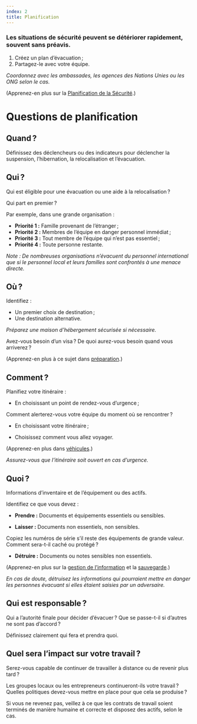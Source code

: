 ```yaml
---
index: 2
title: Planification
---
```

### Les situations de sécurité peuvent se détériorer rapidement, souvent sans préavis.

1.  Créez un plan d’évacuation ;
2.  Partagez-le avec votre équipe.

_Coordonnez avec les ambassades, les agences des Nations Unies ou les ONG selon le cas._

(Apprenez-en plus sur la [Planification de la Sécurité](umbrella://assess-your-risk/security-planning).)

# Questions de planification

## Quand ?

Définissez des déclencheurs ou des indicateurs pour déclencher la suspension, l’hibernation, la relocalisation et l’évacuation.

## Qui ?

Qui est éligible pour une évacuation ou une aide à la relocalisation ?

Qui part en premier ?

Par exemple, dans une grande organisation :

*   **Priorité 1 :** Famille provenant de l’étranger ;
*   **Priorité 2 :** Membres de l’équipe en danger personnel immédiat ;
*   **Priorité 3 :** Tout membre de l’équipe qui n’est pas essentiel ;
*   **Priorité 4 :** Toute personne restante.

*Note : De nombreuses organisations n’évacuent du personnel international que si le personnel local et leurs familles sont confrontés à une menace directe.*

## Où ?

Identifiez :

*   Un premier choix de destination ;
*   Une destination alternative.

_Préparez une maison d’hébergement sécurisée si nécessaire._

Avez-vous besoin d’un visa ? De quoi aurez-vous besoin quand vous arriverez ?

(Apprenez-en plus à ce sujet dans [préparation](umbrella://travel/preparation).) 

## Comment ?

Planifiez votre itinéraire :

*   En choisissant un point de rendez-vous d’urgence ;

Comment alerterez-vous votre équipe du moment où se rencontrer ?

*   En choisissant votre itinéraire ;

*   Choisissez comment vous allez voyager.

(Apprenez-en plus dans [véhicules](umbrella://travel/vehicles).) 

_Assurez-vous que l’itinéraire soit ouvert en cas d’urgence._

## Quoi ?

Informations d’inventaire et de l’équipement ou des actifs.

Identifiez ce que vous devez :

*   **Prendre :** Documents et équipements essentiels ou sensibles.

*   **Laisser :** Documents non essentiels, non sensibles.

Copiez les numéros de série s’il reste des équipements de grande valeur. Comment sera-t-il caché ou protégé ?

*   **Détruire :** Documents ou notes sensibles non essentiels.

(Apprenez-en plus sur la [gestion de l’information](umbrella://information/managing-information) et la [sauvegarde](umbrella://information/backing-up).)

_En cas de doute, détruisez les informations qui pourraient mettre en danger les personnes évacuant si elles étaient saisies par un adversaire._

## Qui est responsable ?

Qui a l’autorité finale pour décider d’évacuer ? Que se passe-t-il si d’autres ne sont pas d’accord ?

Définissez clairement qui fera et prendra quoi.

## Quel sera l’impact sur votre travail ?

Serez-vous capable de continuer de travailler à distance ou de revenir plus tard ?

Les groupes locaux ou les entrepreneurs continueront-ils votre travail ? Quelles politiques devez-vous mettre en place pour que cela se produise ?

Si vous ne revenez pas, veillez à ce que les contrats de travail soient terminés de manière humaine et correcte et disposez des actifs, selon le cas.
